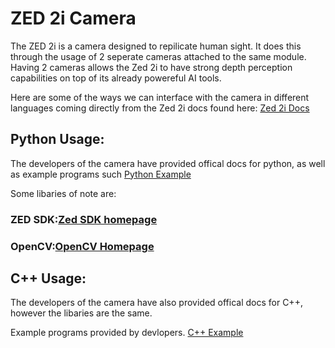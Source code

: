 # ZED 2i Camera 

The ZED 2i is a camera designed to repilicate human sight. It does this through the usage of 2 seperate cameras attached to the same module. Having 2 cameras allows the Zed 2i to have strong depth perception capabilities on top of its already powereful AI tools.

Here are some of the ways we can interface with the camera in different languages coming directly from the Zed 2i docs found here: [Zed 2i Docs](https://www.stereolabs.com/docs/get-started-with-zed/)

## Python Usage: 

The developers of the camera have provided offical docs for python, as well as example programs such [Python Example](https://github.com/stereolabs/zed-opencv/blob/master/python/zed-opencv.py)

Some libaries of note are:

### ZED SDK:[Zed SDK homepage](https://www.stereolabs.com/developers/release/) 
### OpenCV:[OpenCV Homepage](https://opencv.org/)

## C++ Usage: 

The developers of the camera have also provided offical docs for C++, however the libaries are the same.

Example programs provided by devlopers. [C++ Example](https://github.com/stereolabs/zed-opencv/tree/master/cpp)
